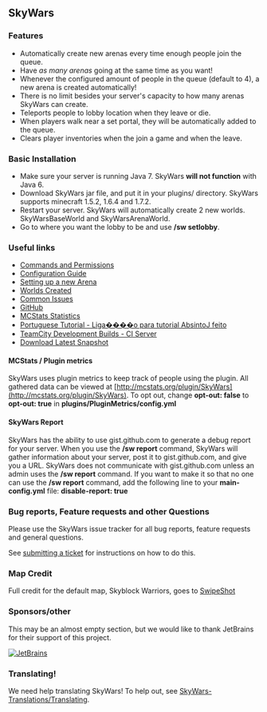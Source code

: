SkyWars
---
### Features
* Automatically create new arenas every time enough people join the queue.
* Have *as many arenas* going at the same time as you want!
 * Whenever the configured amount of people in the queue (default to 4), a new arena is created automatically!
 * There is no limit besides your server's capacity to how many arenas SkyWars can create.
* Teleports people to lobby location when they leave or die.
* When players walk near a set portal, they will be automatically added to the queue.
* Clears player inventories when the join a game and when the leave.

### Basic Installation
* Make sure your server is running Java 7. SkyWars **will not function** with Java 6.
* Download SkyWars jar file, and put it in your plugins/ directory. SkyWars supports minecraft 1.5.2, 1.6.4 and 1.7.2.
* Restart your server. SkyWars will automatically create 2 new worlds. SkyWarsBaseWorld and SkyWarsArenaWorld.
* Go to where you want the lobby to be and use **/sw setlobby**.

### Useful links
* [Commands and Permissions](https://github.com/SkyWars/SkyWars/wiki/Commands-and-Permissions)
* [Configuration Guide](https://github.com/SkyWars/SkyWars/wiki/Configuration)
* [Setting up a new Arena](https://github.com/SkyWars/SkyWars/wiki/Setting-up-a-new-arena)
* [Worlds Created](https://github.com/SkyWars/SkyWars/wiki/Worlds)
* [Common Issues](https://github.com/SkyWars/SkyWars/wiki/Common-Issues)
* [GitHub](https://github.com/SkyWars/SkyWars)
* [MCStats Statistics](http://mcstats.org/plugin/SkyWars)
* [Portuguese Tutorial - Liga����o para tutorial AbsintoJ feito](http://www.youtube.com/watch?v=hYTq39Iomz0)
* [TeamCity Development Builds - CI Server](http://ci.dabo.guru/p/SkyWarsParent)
* [Download Latest Snapshot](http://ci.dabo.guru/d/SkyWarsParent_SkyWars_MainBuild/SkyWars.jar)

#### MCStats / Plugin metrics
SkyWars uses plugin metrics to keep track of people using the plugin.
All gathered data can be viewed at [http://mcstats.org/plugin/SkyWars](http://mcstats.org/plugin/SkyWars).
To opt out, change **opt-out: false** to **opt-out: true** in **plugins/PluginMetrics/config.yml**

#### SkyWars Report
SkyWars has the ability to use gist.github.com to generate a debug report for your server. When you use the **/sw report** command, SkyWars will gather information about your server, post it to gist.github.com, and give you a URL. SkyWars does not communicate with gist.github.com unless an admin uses the **/sw report** command. If you want to make it so that no one can use the **/sw report** command, add the following line to your **main-config.yml** file: **disable-report: true**


### Bug reports, Feature requests and other Questions
Please use the SkyWars issue tracker for all bug reports, feature requests and general questions.

See [submitting a ticket](https://github.com/SkyWars/SkyWars/wiki/Submitting-a-ticket) for instructions on how to do this.

### Map Credit
Full credit for the default map, Skyblock Warriors, goes to [SwipeShot](http://www.youtube.com/user/SwipeShot)

### Sponsors/other
This may be an almost empty section, but we would like to thank JetBrains for their support of this project.

[![JetBrains](http://www.jetbrains.com/img/logos/logo_intellij_idea.png)](http://www.jetbrains.com/idea/)

### Translating!
We need help translating SkyWars! To help out, see [SkyWars-Translations/Translating](https://github.com/SkyWars/SkyWars-Translations/wiki/Translating).
